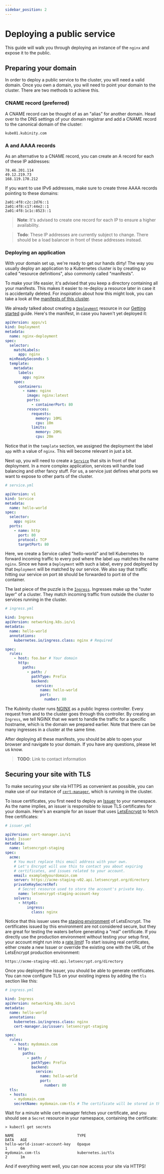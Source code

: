 ```yaml
---
sidebar_position: 2
---
```


# Deploying a public service

This guide will walk you through deploying an instance of the `nginx` and expose
it to the public.

## Preparing your domain

In order to deploy a public service to the cluster, you will need a valid
domain. Once you own a domain, you will need to point your domain to the
cluster. There are two methods to achieve this.

### CNAME record (preferred)

A CNAME record can be thought of as an "alias" for another domain. Head over to
the DNS settings of your domain registrar and add a CNAME record to the
canonical domain of the cluster:

```
kube01.kubinity.com
```

### A and AAAA records

As an alternative to a CNAME record, you can create an A record for each of
these IP addresses:

```
78.46.201.114
49.12.219.73
168.119.170.212
```

If you want to use IPv6 addresses, make sure to create three AAAA records
pointing to these domains:

```
2a01:4f8:c2c:2d76::1
2a01:4f8:c17:44e2::1
2a01:4f8:1c1c:8523::1
```

> **Note**: It's advised to create one record for each IP to ensure a higher
> availability.

> **Todo**: These IP addresses are currently subject to change. There should be
> a load balancer in front of these addresses instead.

### Deploying an application

With your domain set up, we're ready to get our hands dirty! The way you usually
deploy an application to a Kubernetes cluster is by creating so called "resource
definitions", also commonly called "manifests".

To make your life easier, it's advised that you keep a directory containing all
your manifests. This makes it easier to re-deploy a resource later in case it is
accidentally deleted. For inspiration about how this might look, you can take a
look at the [manifests of this cluster](https://github.com/garritfra/infra).

We already talked about creating a
[`Deployment`](https://kubernetes.io/docs/concepts/workloads/controllers/deployment/)
resource in our [Getting started](/docs/getting-started.md) guide. Here's the
manifest, in case you haven't yet deployed it:

```yml
apiVersion: apps/v1
kind: Deployment
metadata:
  name: nginx-deployment
spec:
  selector:
    matchLabels:
      app: nginx
  minReadySeconds: 5
  template:
    metadata:
      labels:
        app: nginx
    spec:
      containers:
        - name: nginx
          image: nginx:latest
          ports:
            - containerPort: 80
          resources:
            requests:
              memory: 10Mi
              cpu: 10m
            limits:
              memory: 20Mi
              cpu: 20m
```

Notice that in the `template` section, we assigned the deployment the label
`app` with a value of `nginx`. This will become relevant in just a bit.

Next up, you will need to create a
[`Service`](https://kubernetes.io/docs/concepts/services-networking/service/)
that sits in front of that deployment. In a more complex application, services
will handle load balancing and other fancy stuff. For us, a service just defines
what ports we want to expose to other parts of the cluster.

```yml
# service.yml

apiVersion: v1
kind: Service
metadata:
  name: hello-world
spec:
  selector:
    app: nginx
  ports:
    - name: http
      port: 80
      protocol: TCP
      targetPort: 80
```

Here, we create a Service called "hello-world" and tell Kubernetes to forward
incoming traffic to every pod where the label `app` matches the name `nginx`.
Since we have a `Deployment` with such a label, every pod deployed by that
`Deployment` will be matched by our service. We also say that traffic hitting
our service on port `80` should be forwarded to port `80` of the container.

The last piece of the puzzle is the
[`Ingress`](https://kubernetes.io/docs/concepts/services-networking/ingress/).
Ingresses make up the "outer layer" of a cluster. They match incoming traffic
from outside the cluster to services running in the cluster.

```yml
# ingress.yml

kind: Ingress
apiVersion: networking.k8s.io/v1
metadata:
  name: hello-world
  annotations:
    kubernetes.io/ingress.class: nginx # Required

spec:
  rules:
    - host: foo.bar # Your domain
      http:
        paths:
          - path: /
            pathType: Prefix
            backend:
              service:
                name: hello-world
                port:
                  number: 80
```

The Kubinity cluster runs
[NGINX](https://kubernetes.github.io/ingress-nginx/) as a
public Ingress controller. Every request from and to the cluster goes through
this controller. By creating an `Ingress`, we tell NGINX that we want to
handle the traffic for a specific hostname, which is the domain we prepared
earlier. Note that there can be many ingresses in a cluster at the same time.

After deploying all these manifests, you should be able to open your browser and
navigate to your domain. If you have any questions, please let us know.

> **TODO**: Link to contact information

## Securing your site with TLS

To make securing your site via HTTPS as convenient as possible, you can make use
of our instance of [`cert-manager`](https://cert-manager.io/), which is running
in the cluster.

To issue certificates, you first need to deploy an
[Issuer](https://cert-manager.io/docs/tutorials/acme/http-validation/) to your
namespace. As the name implies, an issuer is responsible to issue TLS
certificates for your domain. Here's an example for an issuer that uses
[LetsEncrypt](https://letsencrypt.org/) to fetch free certificates:

```yml
# issuer.yml

apiVersion: cert-manager.io/v1
kind: Issuer
metadata:
  name: letsencrypt-staging
spec:
  acme:
    # You must replace this email address with your own.
    # Let's Encrypt will use this to contact you about expiring
    # certificates, and issues related to your account.
    email: example@yourdomain.com
    server: https://acme-staging-v02.api.letsencrypt.org/directory
    privateKeySecretRef:
      # Secret resource used to store the account's private key.
      name: letsencrypt-staging-account-key
    solvers:
      - http01:
          ingress:
            class: nginx
```

Notice that this issuer uses the [staging
environment](https://letsencrypt.org/docs/staging-environment/) of LetsEncrypt.
The certificates issued by this environment are not considered secure, but they
are great for testing the waters before generating a "real" certificate. If you
directly use the production environment without testing your setup first, your
account might run into a [rate
limit](https://letsencrypt.org/docs/rate-limits/)! To start issuing real
certificates, either create a new Issuer or override the existing one with the
URL of the LetsEncrypt production environment:

```
https://acme-staging-v02.api.letsencrypt.org/directory
```

Once you deployed the issuer, you should be able to generate certificates. You
can now configure TLS on your existing ingress by adding the `tls` section like
this:

```yml
# ingress.yml

kind: Ingress
apiVersion: networking.k8s.io/v1
metadata:
  name: hello-world
  annotations:
    kubernetes.io/ingress.class: nginx
    cert-manager.io/issuer: letsencrypt-staging

spec:
  rules:
    - host: mydomain.com
      http:
        paths:
          - path: /
            pathType: Prefix
            backend:
              service:
                name: hello-world
                port:
                  number: 80
  tls:
  - hosts:
    - mydomain.com
    secretName: mydomain.com-tls # The certificate will be stored in this secret
```

Wait for a minute while cert-manager fetches your certificate, and you should
see a `Secret` resource in your namespace, containing the certificate:

```
> kubectl get secrets

NAME                             TYPE                                  DATA   AGE
hello-world-issuer-account-key   Opaque                                1      6m
mydomain.com-tls                 kubernetes.io/tls                     2      1m
```

And if everything went well, you can now access your site via HTTPS!
